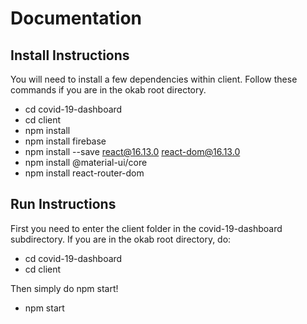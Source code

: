 # Documentation

## Install Instructions
You will need to install a few dependencies within client.
Follow these commands if you are in the okab root directory.
- cd covid-19-dashboard
- cd client
- npm install
- npm install firebase
- npm install --save react@16.13.0 react-dom@16.13.0
- npm install @material-ui/core
- npm install react-router-dom

## Run Instructions
First you need to enter the client folder in the covid-19-dashboard subdirectory.
If you are in the okab root directory, do:
- cd covid-19-dashboard
- cd client

Then simply do npm start!
- npm start
